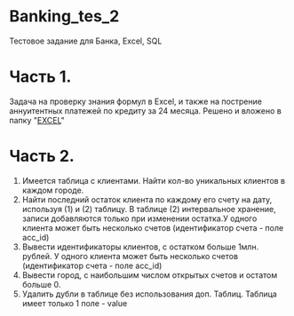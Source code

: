 # Banking_tes_2
Тестовое задание для Банка, Excel, SQL

# Часть 1. 
Задача на проверку знания формул в Excel, и также на пострение аннуитентных платежей по кредиту за 24 месяца.
Решено и вложено в папку "[EXCEL](https://github.com/Nurikosso/Banking_tes_2/tree/main/EXCEL%20)"

# Часть 2. 
1. Имеется таблица  с клиентами. Найти кол-во уникальных клиентов в каждом городе.
2. Найти последний остаток клиента по каждому его счету на дату, используя (1) и (2) таблицу. В таблице (2) интервальное хранение, записи добавляются только при изменении остатка.У одного клиента может быть несколько счетов (идентификатор счета - поле acc_id)
3. Вывести идентификаторы клиентов, с остатком больше 1млн. рублей. У одного клиента может быть несколько счетов (идентификатор счета - поле acc_id)
4. Вывести город, с наибольшим числом открытых счетов и остатом больше 0.
5. Удалить дубли в таблице без использования доп. Таблиц. Таблица имеет только 1 поле - value
